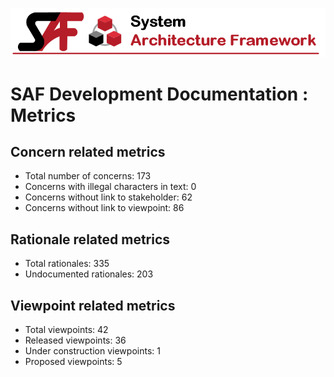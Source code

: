 ![System Architecture Framework](diagrams/Banner_SAF.png)
# SAF Development Documentation : Metrics
## Concern related metrics
 * Total number of concerns: 173
 * Concerns with illegal characters in text: 0
 * Concerns without link to stakeholder: 62
 * Concerns without link to viewpoint: 86
## Rationale related metrics
 * Total rationales: 335
 * Undocumented rationales: 203
## Viewpoint related metrics
 * Total viewpoints: 42
 * Released viewpoints: 36
 * Under construction viewpoints: 1
 * Proposed viewpoints: 5
